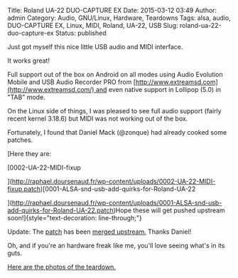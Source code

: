 Title: Roland UA-22 DUO-CAPTURE EX
Date: 2015-03-12 03:49
Author: admin
Category: Audio, GNU/Linux, Hardware, Teardowns
Tags: alsa, audio, DUO-CAPTURE EX, Linux, MIDI, Roland, UA-22, USB
Slug: roland-ua-22-duo-capture-ex
Status: published

Just got myself this nice little USB audio and MIDI interface.

It works great!

Full support out of the box on Android on all modes using Audio
Evolution Mobile and USB Audio Recorder PRO from
[http://www.extreamsd.com](http://www.extreamsd.com/) and even native
support in Lollipop (5.0) in "TAB" mode.

On the Linux side of things, I was pleased to see full audio support
(fairly recent kernel 3.18.6) but MIDI was not working out of the box.  
  
Fortunately, I found that Daniel Mack (@zonque) had already cooked some
patches.  
  
[Here they are:  
  
[0002-UA-22-MIDI-fixup  
  
](http://raphael.doursenaud.fr/wp-content/uploads/0002-UA-22-MIDI-fixup.patch)[0001-ALSA-snd-usb-add-quirks-for-Roland-UA-22  
  
](http://raphael.doursenaud.fr/wp-content/uploads/0001-ALSA-snd-usb-add-quirks-for-Roland-UA-22.patch)Hope
these will get pushed upstream
soon!]{style="text-decoration: line-through;"}

Update:
The [patch](http://permalink.gmane.org/gmane.linux.alsa.devel/135432)
has been [merged
upstream.](http://permalink.gmane.org/gmane.linux.alsa.devel/135436) Thanks
Daniel!

Oh, and if you're an hardware freak like me, you'll love seeing what's
in its guts.  
  
[Here are the photos of the
teardown.](https://plus.google.com/photos/103261928464197839037/albums/6125160886026017681)
